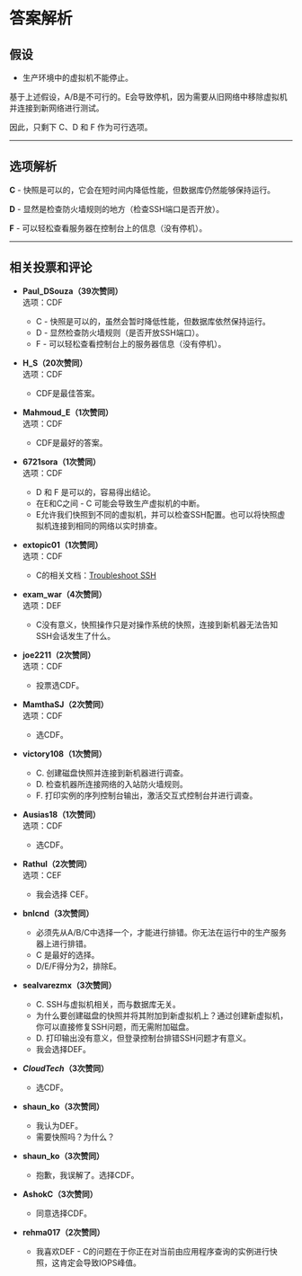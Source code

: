 # 答案解析

## 假设

- 生产环境中的虚拟机不能停止。

基于上述假设，A/B是不可行的。E会导致停机，因为需要从旧网络中移除虚拟机并连接到新网络进行测试。

因此，只剩下 C、D 和 F 作为可行选项。

---

## 选项解析

**C** - 快照是可以的，它会在短时间内降低性能，但数据库仍然能够保持运行。

**D** - 显然是检查防火墙规则的地方（检查SSH端口是否开放）。

**F** - 可以轻松查看服务器在控制台上的信息（没有停机）。

---

## 相关投票和评论

- **Paul_DSouza（39次赞同）**  
  选项：CDF  
  - C - 快照是可以的，虽然会暂时降低性能，但数据库依然保持运行。
  - D - 显然检查防火墙规则（是否开放SSH端口）。
  - F - 可以轻松查看控制台上的服务器信息（没有停机）。

- **H_S（20次赞同）**  
  选项：CDF  
  - CDF是最佳答案。

- **Mahmoud_E（1次赞同）**  
  选项：CDF  
  - CDF是最好的答案。

- **6721sora（1次赞同）**  
  选项：CDF  
  - D 和 F 是可以的，容易得出结论。
  - 在E和C之间 - C 可能会导致生产虚拟机的中断。
  - E允许我们快照到不同的虚拟机，并可以检查SSH配置。也可以将快照虚拟机连接到相同的网络以实时排查。

- **extopic01（1次赞同）**  
  选项：CDF  
  - C的相关文档：[Troubleshoot SSH](https://cloud.google.com/compute/docs/troubleshooting/troubleshooting-ssh#inspect_vm)

- **exam_war（4次赞同）**  
  选项：DEF  
  - C没有意义，快照操作只是对操作系统的快照，连接到新机器无法告知SSH会话发生了什么。

- **joe2211（2次赞同）**  
  选项：CDF  
  - 投票选CDF。

- **MamthaSJ（2次赞同）**  
  选项：CDF  
  - 选CDF。

- **victory108（1次赞同）**  
  - C. 创建磁盘快照并连接到新机器进行调查。
  - D. 检查机器所连接网络的入站防火墙规则。
  - F. 打印实例的序列控制台输出，激活交互式控制台并进行调查。

- **Ausias18（1次赞同）**  
  选项：CDF  
  - 选CDF。

- **Rathul（2次赞同）**  
  选项：CEF  
  - 我会选择 CEF。

- **bnlcnd（3次赞同）**  
  - 必须先从A/B/C中选择一个，才能进行排错。你无法在运行中的生产服务器上进行排错。
  - C 是最好的选择。
  - D/E/F得分为2，排除E。

- **sealvarezmx（3次赞同）**  
  - C. SSH与虚拟机相关，而与数据库无关。
  - 为什么要创建磁盘的快照并将其附加到新虚拟机上？通过创建新虚拟机，你可以直接修复SSH问题，而无需附加磁盘。
  - D. 打印输出没有意义，但登录控制台排错SSH问题才有意义。
  - 我会选择DEF。

- **_CloudTech_（3次赞同）**  
  - 选CDF。

- **shaun_ko（3次赞同）**  
  - 我认为DEF。
  - 需要快照吗？为什么？

- **shaun_ko（3次赞同）**  
  - 抱歉，我误解了。选择CDF。

- **AshokC（3次赞同）**  
  - 同意选择CDF。

- **rehma017（2次赞同）**  
  - 我喜欢DEF - C的问题在于你正在对当前由应用程序查询的实例进行快照，这肯定会导致IOPS峰值。
